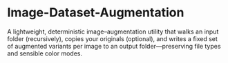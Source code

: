 # Image-Dataset-Augmentation
A lightweight, deterministic image–augmentation utility that walks an input folder (recursively), copies your originals (optional), and writes a fixed set of augmented variants per image to an output folder—preserving file types and sensible color modes.
